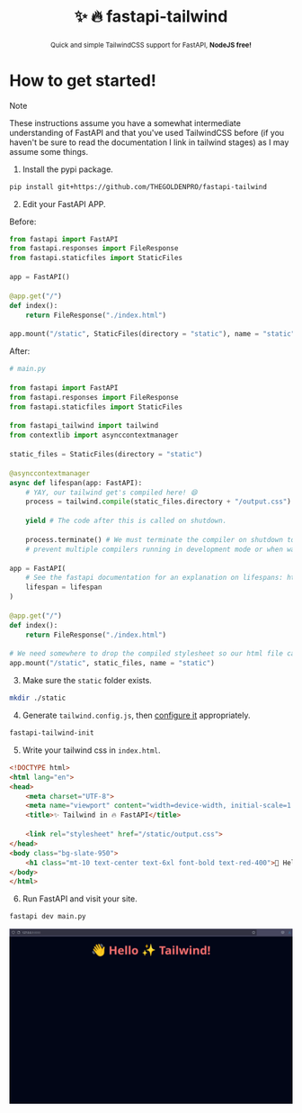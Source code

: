 <div align="center">

  # ✨ 🔥 fastapi-tailwind

  <sub>Quick and simple TailwindCSS support for FastAPI, **NodeJS free!**</sub>

</div>

# How to get started!
> [!NOTE]
> These instructions assume you have a somewhat intermediate understanding of FastAPI and that you've used TailwindCSS before (if you haven't be sure to read the documentation I link in tailwind stages) as I may assume some things.

1. Install the pypi package.
```sh
pip install git+https://github.com/THEGOLDENPRO/fastapi-tailwind
```
2. Edit your FastAPI APP.

Before:
```python
from fastapi import FastAPI
from fastapi.responses import FileResponse
from fastapi.staticfiles import StaticFiles

app = FastAPI()

@app.get("/")
def index():
    return FileResponse("./index.html")

app.mount("/static", StaticFiles(directory = "static"), name = "static")
```

After:
```python
# main.py

from fastapi import FastAPI
from fastapi.responses import FileResponse
from fastapi.staticfiles import StaticFiles

from fastapi_tailwind import tailwind
from contextlib import asynccontextmanager

static_files = StaticFiles(directory = "static")

@asynccontextmanager
async def lifespan(app: FastAPI):
    # YAY, our tailwind get's compiled here! 😄
    process = tailwind.compile(static_files.directory + "/output.css")

    yield # The code after this is called on shutdown.

    process.terminate() # We must terminate the compiler on shutdown to
    # prevent multiple compilers running in development mode or when watch is enabled.

app = FastAPI(
    # See the fastapi documentation for an explanation on lifespans: https://fastapi.tiangolo.com/advanced/events/
    lifespan = lifespan
)

@app.get("/")
def index():
    return FileResponse("./index.html")

# We need somewhere to drop the compiled stylesheet so our html file can link it.
app.mount("/static", static_files, name = "static")
```

3. Make sure the `static` folder exists.
```sh
mkdir ./static
```
4. Generate `tailwind.config.js`, then [configure it](https://tailwindcss.com/docs/configuration) appropriately.
```sh
fastapi-tailwind-init
```
5. Write your tailwind css in `index.html`.
```html
<!DOCTYPE html>
<html lang="en">
<head>
    <meta charset="UTF-8">
    <meta name="viewport" content="width=device-width, initial-scale=1.0">
    <title>✨ Tailwind in 🔥 FastAPI</title>

    <link rel="stylesheet" href="/static/output.css">
</head>
<body class="bg-slate-950">
    <h1 class="mt-10 text-center text-6xl font-bold text-red-400">👋 Hello ✨ Tailwind!</h1>
</body>
</html>
```
6. Run FastAPI and visit your site.
```sh
fastapi dev main.py
```
<div align="center">

  <img width="800px" src="./assets/example_page_showcase.png">

</div>
